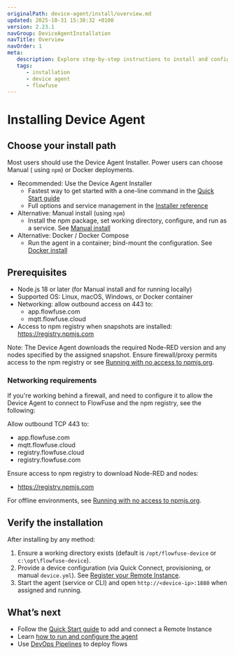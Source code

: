 ```yaml
---
originalPath: device-agent/install/overview.md
updated: 2025-10-31 15:38:32 +0100
version: 2.23.1
navGroup: DeviceAgentInstallation
navTitle: Overview
navOrder: 1
meta: 
   description: Explore step-by-step instructions to install and configure the FlowFuse Device Agent on various platforms, ensuring seamless connectivity with FlowFuse Cloud and MQTT services.
   tags:
      - installation 
      - device agent
      - flowfuse
---
```


# Installing Device Agent

## Choose your install path

Most users should use the Device Agent Installer. Power users can choose Manual ( using `npm`) or Docker deployments.

- Recommended: Use the Device Agent Installer
  - Fastest way to get started with a one-line command in the [Quick Start guide](../quickstart.md)
  - Full options and service management in the [Installer reference](./device-agent-installer.md)
- Alternative: Manual install (using `npm`)
  - Install the npm package, set working directory, configure, and run as a service. See [Manual install](./manual.md)
- Alternative: Docker / Docker Compose
  - Run the agent in a container; bind-mount the configuration. See [Docker install](./docker.md)

## Prerequisites

- Node.js 18 or later (for Manual install and for running locally)
- Supported OS: Linux, macOS, Windows, or Docker container
- Networking: allow outbound access on 443 to:
  - app.flowfuse.com
  - mqtt.flowfuse.cloud
- Access to npm registry when snapshots are installed: https://registry.npmjs.com

Note: The Device Agent downloads the required Node-RED version and any nodes specified by the assigned snapshot. Ensure firewall/proxy permits access to the npm registry or see [Running with no access to npmjs.org](../running.md#running-with-no-access-to-npmjs.org).

### Networking requirements

If you're working behind a firewall, and need to configure it to allow the Device Agent to connect to FlowFuse and the npm registry, see the following:

Allow outbound TCP 443 to:

- app.flowfuse.com
- mqtt.flowfuse.cloud
- registry.flowfuse.cloud
- registry.flowfuse.com

Ensure access to npm registry to download Node-RED and nodes:

- https://registry.npmjs.com

For offline environments, see [Running with no access to npmjs.org](../running.md#running-with-no-access-to-npmjs.org).


## Verify the installation

After installing by any method:

1. Ensure a working directory exists (default is `/opt/flowfuse-device` or `c:\opt\flowfuse-device`).
2. Provide a device configuration (via Quick Connect, provisioning, or manual `device.yml`). See [Register your Remote Instance](../register.md).
3. Start the agent (service or CLI) and open `http://<device-ip>:1880` when assigned and running.

## What’s next

- Follow the [Quick Start guide](../quickstart.md) to add and connect a Remote Instance
- Learn [how to run and configure the agent](../running.md)
- Use [DevOps Pipelines](/docs/user/devops-pipelines.md) to deploy flows
